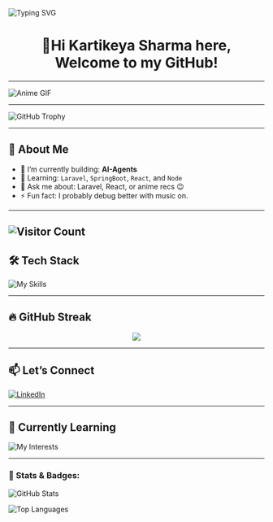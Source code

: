 <!-- Banner -->


<img src="https://readme-typing-svg.demolab.com?font=Fira+Code&size=24&pause=1000&color=7F52FF&center=true&vCenter=true&width=440&lines=Hey+there!+I'm+Kartik+%F0%9F%91%8B;Software-Developer;Loves+real-time+apps+%E2%9C%A8;Always+learning+new+things" alt="Typing SVG" />

<h1 align="center">👋Hi Kartikeya Sharma here, Welcome to my GitHub!</h1>

---

![Anime GIF](https://media.giphy.com/media/v1.Y2lkPTc5MGI3NjExY2JzdWNhY3g4NndvZTB4amFmdTZxY2NyOW94aTFxNHBrZjhxanBrOSZlcD12MV9naWZzX3NlYXJjaCZjdD1n/78XCFBGOlS6keY1Bil/giphy.gif)



---

![GitHub Trophy](https://github-profile-trophy.vercel.app/?username=Kartikeya2709&theme=onedark&row=1&column=5&margin-w=15&margin-h=15)


---


## 🧠 About Me

- 🔭 I’m currently building: **AI-Agents**
- 🌱 Learning: `Laravel`, `SpringBoot`, `React`, and `Node`
- 💬 Ask me about: Laravel, React, or anime recs 😉
- ⚡ Fun fact: I probably debug better with music on.

---
![Visitor Count](https://visitor-badge.laobi.icu/badge?page_id=kartikeya2709.github-profile)
---

## 🛠️ Tech Stack

![My Skills](https://skillicons.dev/icons?i=laravel,php,react,js,html,css,tailwind,git,vscode,mysql)

---


## 🔥 GitHub Streak

<p align="center">
  <img src="https://github-readme-streak-stats.herokuapp.com/?user=Kartikeya2709&theme=radical" />
</p>

---

## 📫 Let’s Connect

[![LinkedIn](https://img.shields.io/badge/-LinkedIn-0077B5?style=flat-square&logo=Linkedin&logoColor=white&link=https://linkedin.com/in/kartikeyasharma2709)](https://www.linkedin.com/in/kartikeyasharma2709/)

---


## 🧠 Currently Learning

![My Interests](https://img.shields.io/badge/now%20learning-Next.js%20%26%20Redis-brightgreen?style=for-the-badge&logo=next.js)

---
### 🌟 Stats & Badges:

![GitHub Stats](https://github-readme-stats.vercel.app/api?username=kartikeya2709&show_icons=true&hide_title=true&count_private=true&hide=prs&theme=radical)

![Top Languages](https://github-readme-stats.vercel.app/api/top-langs/?username=kartikeya2709&layout=compact&theme=radical)




<!-- Add GitHub contribution graph -->


